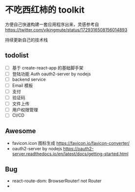 # 不吃西红柿的 toolkit

方便自己快速构建一套应用程序出来，灵感参考自 https://twitter.com/vikingmute/status/1729316508156014893

持续更新自己的技术栈

## todolist

- [ ] 基于 create-react-app 的基础脚手架
- [ ] 登陆功能 Auth oauth2-server by nodejs
- [ ] backend service
- [ ] Email 模板
- [ ] 支付
- [ ] 验证码
- [ ] 文件上传
- [ ] 用户权限管理
- [ ] CI/CD

## Awesome

- favicon.icon 图标生成 https://favicon.io/favicon-converter/
- oauth2-server by nodejs https://oauth2-server.readthedocs.io/en/latest/docs/getting-started.html

## Bug

- react-route-dom: BrowserRouter! not Router
-
